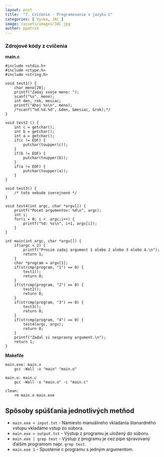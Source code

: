 ```yaml
---
layout: post
title:  "7. Cvičenie - Programovanie v jazyku C"
categories: [ Vyuka, JAC ]
image: /assets/images/JAC.jpg
author: ppatrik
---
```


### Zdrojové kódy z cvičenia

**main.c**
```
#include <stdio.h>
#include <ctype.h>
#include <string.h>

void test1() {
	char meno[20];
	printf("Zadaj svoje meno: ");
	scanf("%s", meno);
	int den, rok, mesiac;	
	printf("Ahoj %s\n", meno);
	/*scanf("%d.%d.%d", &den, &mesiac, &rok);*/
}

void test2 () {
	int c = getchar();
	int b = getchar();
	int a = getchar();
	if(c != EOF) {
		putchar(toupper(c));
	}
	if(b != EOF) {	
		putchar(toupper(b));
	}
	if(a != EOF) {	
		putchar(toupper(a));
	}
}

void test3() {
	/* toto nebude zverejnené */
}

void test4(int argc, char *argv[]) {
	printf("Pocet argumentov: %d\n", argc);
	int i;
	for(i = 0; i <  argc;i++) {
		printf("%d: %s\n", i+1, argv[i]);
	}
}

int main(int argc, char *argv[]) {
	if(argc < 2) {
		printf("Prosim zadaj argument 1 alebo 2 alebo 3 alebo 4.\n");
		return 1;
	}
	char *program = argv[1];
	if(strcmp(program, "1") == 0) {
		test1();
		return 0;
	}
	if(strcmp(program, "2") == 0) {
		test2();
		return 0;
	}
	if(strcmp(program, "3") == 0) {
		test3();
		return 0;
	}
	if(strcmp(program, "4") == 0) {
		test4(argc, argv);
		return 0;
	}
	printf("Zadal si nespravny argument.\n");
	return 1;
}
```

**Makefile**
```
main.exe: main.o 
	gcc -Wall -o "main" "main.o"

main.o: main.c
	gcc -Wall -o "main.o" -c "main.c"

clean:
	rm main.o main.exe
```

## Spôsoby spúšťania jednotlivých metňod

- `main.exe < input.txt` - Namiesto manuálneho vkladania štanardného vstupu vkladáme vstup zo súbora.
- `main.exe > output.txt` - Výstup z programu je uložený do súboru.
- `main.exe | grep test` - Výstup z programu je cez pipe spravovaný ďalším programom napr. `grep test`.
- `main.exe 1` - Spustenie c programu s jedným argumentom.
